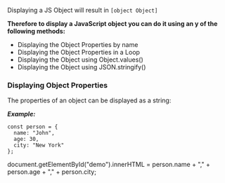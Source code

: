 Displaying a JS Object will result in `[object Object]`

**Therefore to display a JavaScript object you can do it using an y of the following methods:**
- Displaying the Object Properties by name
- Displaying the Object Properties in a Loop
- Displaying the Object using Object.values()
- Displaying the Object using JSON.stringify()

### Displaying Object Properties
The properties of an object can be displayed as a string:

***Example:***
```
const person = {
  name: "John",
  age: 30,
  city: "New York"
};
```
document.getElementById("demo").innerHTML =
person.name + "," + person.age + "," + person.city;
```